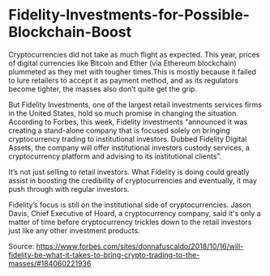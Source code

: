 # Fidelity-Investments-for-Possible-Blockchain-Boost

Cryptocurrencies did not take as much flight as expected. This year, prices of digital currencies like Bitcoin and Ether (via Ethereum blockchain) plummeted as they met with tougher times.This is mostly because it failed to lure retailers to accept it as payment method, and as its regulators become tighter, the masses also don’t quite get the grip.


But Fidelity Investments, one of the largest retail investments services firms in the United States, hold so much promise in changing the situation. According to Forbes, this week, Fidelity investments “announced it was creating a stand-alone company that is focused solely on bringing cryptocurrency trading to institutional investors. Dubbed Fidelity Digital Assets, the company will offer institutional investors custody services, a cryptocurrency platform and advising to its institutional clients”.


It’s not just selling to retail investors. What Fidelity is doing could greatly assist in boosting the credibility of cryptocurrencies and eventually, it may push through with regular investors. 

Fidelity’s focus is still on the institutional side of cryptocurrencies. Jason Davis, Chief Executive of Hoard, a cryptocurrency company, said it's only a matter of time before cryptocurrency trickles down to the retail investors just like any other investment products.
 
Source: https://www.forbes.com/sites/donnafuscaldo/2018/10/16/will-fidelity-be-what-it-takes-to-bring-crypto-trading-to-the-masses/#184060221936 

